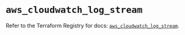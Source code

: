 # `aws_cloudwatch_log_stream`

Refer to the Terraform Registry for docs: [`aws_cloudwatch_log_stream`](https://registry.terraform.io/providers/hashicorp/aws/4.67.0/docs/resources/cloudwatch_log_stream).
